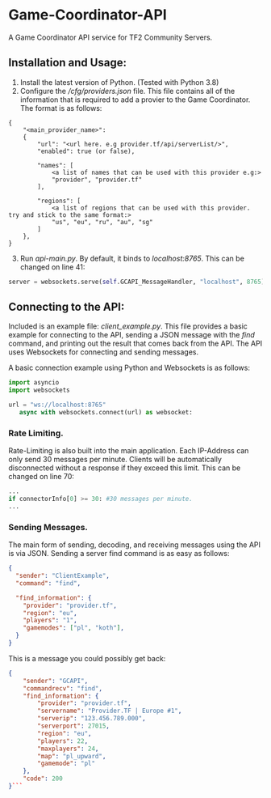 # Game-Coordinator-API
A Game Coordinator API service for TF2 Community Servers.

## Installation and Usage:

1. Install the latest version of Python. (Tested with Python 3.8)
2. Configure the */cfg/providers.json* file. This file contains all of the information that is required to add a provier to the Game Coordinator. The format is as follows:
```
{
    "<main_provider_name>": 
    {
        "url": "<url here. e.g provider.tf/api/serverList/>",
        "enabled": true (or false),

        "names": [
            <a list of names that can be used with this provider e.g:>
            "provider", "provider.tf"
        ],

        "regions": [
            <a list of regions that can be used with this provider. try and stick to the same format:>
            "us", "eu", "ru", "au", "sg"
        ]
    },
}
```
3. Run *api-main.py*. By default, it binds to *localhost:8765*. This can be changed on line 41:
```python
server = websockets.serve(self.GCAPI_MessageHandler, "localhost", 8765)
```

## Connecting to the API:
Included is an example file: *client_example.py*. This file provides a basic example for connecting to the API, sending a JSON message with the *find* command, and printing out the result that comes back from the API. The API uses Websockets for connecting and sending messages.

A basic connection example using Python and Websockets is as follows:
```python
import asyncio
import websockets

url = "ws://localhost:8765"
   async with websockets.connect(url) as websocket:
```

### Rate Limiting.
Rate-Limiting is also built into the main application. Each IP-Address can only send 30 messages per minute. Clients will be automatically disconnected without a response if they exceed this limit. This can be changed on line 70:
```python
...
if connectorInfo[0] >= 30: #30 messages per minute.
...
```

### Sending Messages.
The main form of sending, decoding, and receiving messages using the API is via JSON. Sending a server find command is as easy as follows:

```json
{
  "sender": "ClientExample",
  "command": "find",

  "find_information": {
    "provider": "provider.tf",
    "region": "eu",
    "players": "1",
    "gamemodes": ["pl", "koth"],
  }
}
```

This is a message you could possibly get back:

```json
{
    "sender": "GCAPI",
    "commandrecv": "find",
    "find_information": {
        "provider": "provider.tf",
        "servername": "Provider.TF | Europe #1",
        "serverip": "123.456.789.000",
        "serverport": 27015,
        "region": "eu",
        "players": 22,
        "maxplayers": 24,
        "map": "pl_upward",
        "gamemode": "pl"
    },
    "code": 200
}```
